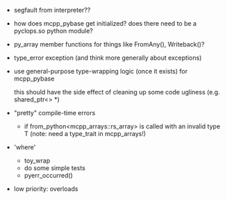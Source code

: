 - segfault from interpreter??

- how does mcpp_pybase get initialized?  does there need to be a pyclops.so python module?

- py_array member functions for things like FromAny(), Writeback()?

- type_error exception (and think more generally about exceptions)

- use general-purpose type-wrapping logic (once it exists) for mcpp_pybase

  this should have the side effect of cleaning up some code ugliness (e.g. shared_ptr<> *)  
  
- "pretty" compile-time errors

    - if from_python<mcpp_arrays::rs_array<T>> is called with an invalid type T
      (note: need a type_trait in mcpp_arrays!)

- 'where'
    - toy_wrap
    - do some simple tests
    - pyerr_occurred()

- low priority: overloads
